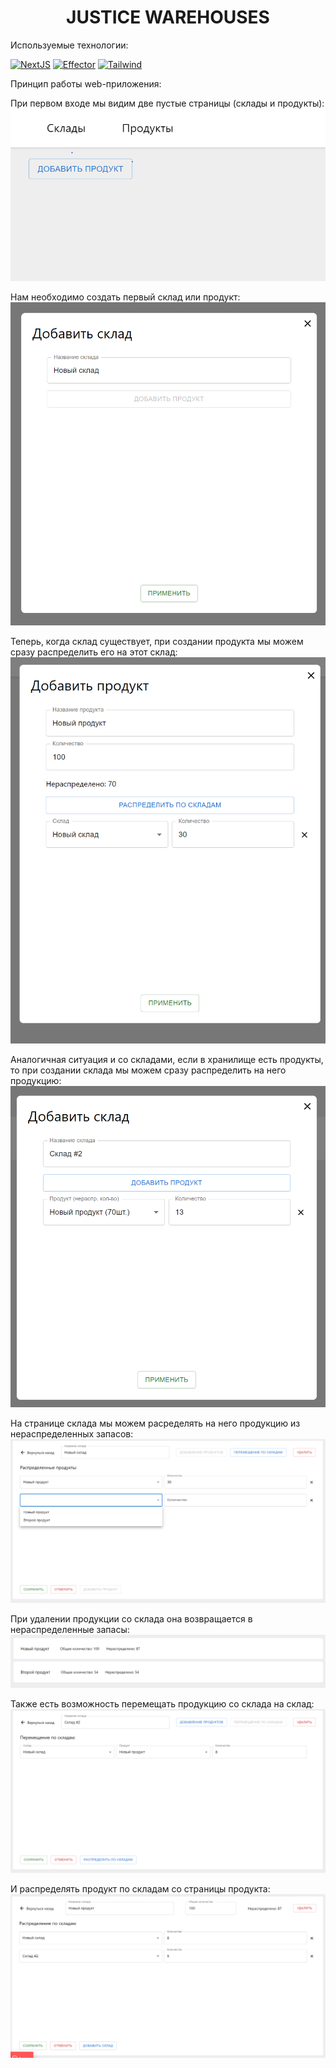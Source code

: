 # <div align="center">JUSTICE WAREHOUSES</div>

Используемые технологии:

[<img alt="NextJS" src="https://img.shields.io/badge/-Next-090909?style=for-the-badge&logo=Next.js" alt="NextJS"/>](https://nextjs.org/)
[<img alt="Effector" src="https://img.shields.io/badge/-Effector-090909?style=for-the-badge&logo=Effector" alt="Effector"/>](https://effector.dev/ru/)
[<img alt="Tailwind" src="https://img.shields.io/badge/-Tailwind-090909?style=for-the-badge&logo=TailwindCSS" alt="TailwindCSS"/>](https://tailwindcss.com/)

Принцип работы web-приложения:

При первом входе мы видим две пустые страницы (склады и продукты):
![img.png](assets/images/img.png)

Нам необходимо создать первый склад или продукт:
![img_1.png](assets/images/img_1.png)

Теперь, когда склад существует, при создании продукта мы можем сразу распределить его на этот склад:
![img_2.png](assets/images/img_2.png)

Аналогичная ситуация и со складами, если в хранилище есть продукты, то при создании склада мы можем сразу распределить на него продукцию:
![img_3.png](assets/images/img_3.png)

На странице склада мы можем расределять на него продукцию из нераспределенных запасов:
![img_4.png](assets/images/img_4.png)

При удалении продукции со склада она возвращается в нераспределенные запасы:
![img_5.png](assets/images/img_5.png)

Также есть возможность перемещать продукцию со склада на склад:
![img_6.png](assets/images/img_6.png)

И распределять продукт по складам со страницы продукта:
![img_7.png](assets/images/img_7.png)
